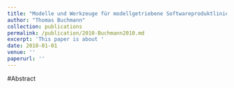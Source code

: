 ```yaml
---
title: "Modelle und Werkzeuge für modellgetriebene Softwareproduktlinien am Beispiel von Softwarekonfigurationsverwaltungssystemen"
author: "Thomas Buchmann"
collection: publications
permalink: /publication/2010-Buchmann2010.md
excerpt: 'This paper is about '
date: 2010-01-01
venue: ''
paperurl: ''
---
```


#Abstract
